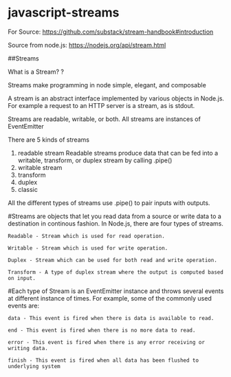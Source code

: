 # javascript-streams
For Source: https://github.com/substack/stream-handbook#introduction

Source from node.js: https://nodejs.org/api/stream.html

##Streams

What is a Stream?
	?

Streams make programming in node simple, elegant, and composable

A stream is an abstract interface implemented by various objects in Node.js.
For example a request to an HTTP server is a stream, as is stdout.

Streams are readable, writable, or both. All streams are instances of EventEmitter

There are 5 kinds of streams
 1) readable stream
    Readable streams produce data that can be fed into a writable, transform, or duplex stream by calling .pipe()
 2) writable stream
 3) transform
 4) duplex
 5) classic

 All the different types of streams use .pipe() to pair inputs with outputs.

#Streams are objects that let you read data from a source or write data to a destination in continous fashion.
In Node.js, there are four types of streams.

	Readable - Stream which is used for read operation.

	Writable - Stream which is used for write operation.

	Duplex - Stream which can be used for both read and write operation.

	Transform - A type of duplex stream where the output is computed based on input.

#Each type of Stream is an EventEmitter instance and throws several events at different instance of times.
For example, some of the commonly used events are:

	data - This event is fired when there is data is available to read.

	end - This event is fired when there is no more data to read.

	error - This event is fired when there is any error receiving or writing data.

	finish - This event is fired when all data has been flushed to underlying system

